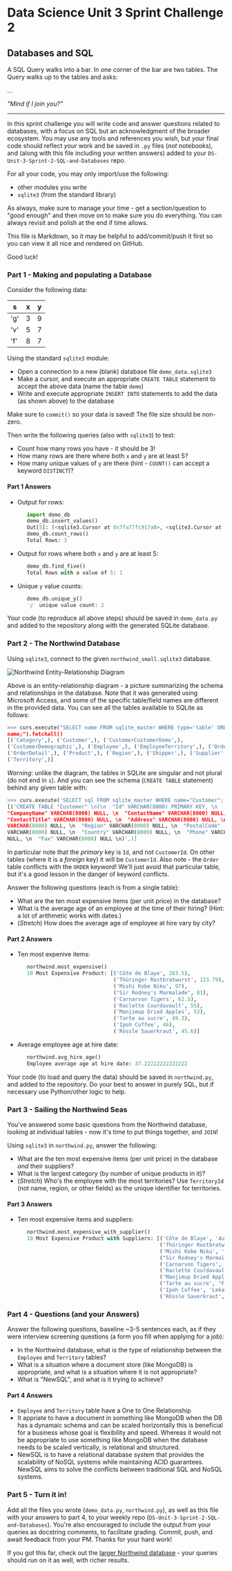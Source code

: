 # Data Science Unit 3 Sprint Challenge 2

## Databases and SQL

A SQL Query walks into a bar. In one corner of the bar are two tables. The Query
walks up to the tables and asks:

...

*"Mind if I join you?"*

---

In this sprint challenge you will write code and answer questions related to
databases, with a focus on SQL but an acknowledgment of the broader ecosystem.
You may use any tools and references you wish, but your final code should
reflect *your* work and be saved in `.py` files (*not* notebooks), and (along
with this file including your written answers) added to your
`DS-Unit-3-Sprint-2-SQL-and-Databases` repo.

For all your code, you may only import/use the following:
- other modules you write
- `sqlite3` (from the standard library)

As always, make sure to manage your time - get a section/question to "good
enough" and then move on to make sure you do everything. You can always revisit
and polish at the end if time allows.

This file is Markdown, so it may be helpful to add/commit/push it first so you
can view it all nice and rendered on GitHub.

Good luck!

### Part 1 - Making and populating a Database

Consider the following data:

| s   | x | y |
|-----|---|---|
| 'g' | 3 | 9 |
| 'v' | 5 | 7 |
| 'f' | 8 | 7 |

Using the standard `sqlite3` module:

- Open a connection to a new (blank) database file `demo_data.sqlite3`
- Make a cursor, and execute an appropriate `CREATE TABLE` statement to accept
  the above data (name the table `demo`)
- Write and execute appropriate `INSERT INTO` statements to add the data (as
  shown above) to the database

Make sure to `commit()` so your data is saved! The file size should be non-zero.

Then write the following queries (also with `sqlite3`) to test:

- Count how many rows you have - it should be 3!
- How many rows are there where both `x` and `y` are at least 5?
- How many unique values of `y` are there (hint - `COUNT()` can accept a keyword
  `DISTINCT`)?
  
#### Part 1 Answers

- Output for rows:
  ```python
     import demo_db
     demo_db.insert_values()
     Out[5]: (<sqlite3.Cursor at 0x7fa77fc917a0>, <sqlite3.Cursor at 0x7fa77fc91730>, None)
     demo_db.count_rows()
     Total Rows: 3
   ```
- Output for rows where both `x` and `y` are at least 5:
  ```python
     demo_db.find_five()
     Total Rows with a value of 5: 1
   ```
- Unique `y` value counts:
  ```python
     demo_db.unique_y()
     'y' unique value count: 2
  ```
Your code (to reproduce all above steps) should be saved in `demo_data.py` and
added to the repository along with the generated SQLite database.

### Part 2 - The Northwind Database

Using `sqlite3`, connect to the given `northwind_small.sqlite3` database.

![Northwind Entity-Relationship Diagram](./northwind_erd.png)

Above is an entity-relationship diagram - a picture summarizing the schema and
relationships in the database. Note that it was generated using Microsoft
Access, and some of the specific table/field names are different in the provided
data. You can see all the tables available to SQLite as follows:

```python
>>> curs.execute("SELECT name FROM sqlite_master WHERE type='table' ORDER BY
name;").fetchall()
[('Category',), ('Customer',), ('CustomerCustomerDemo',),
('CustomerDemographic',), ('Employee',), ('EmployeeTerritory',), ('Order',),
('OrderDetail',), ('Product',), ('Region',), ('Shipper',), ('Supplier',),
('Territory',)]
```

*Warning*: unlike the diagram, the tables in SQLite are singular and not plural
(do not end in `s`). And you can see the schema (`CREATE TABLE` statement)
behind any given table with:
```python
>>> curs.execute('SELECT sql FROM sqlite_master WHERE name="Customer";').fetchall()
[('CREATE TABLE "Customer" \n(\n  "Id" VARCHAR(8000) PRIMARY KEY, \n
"CompanyName" VARCHAR(8000) NULL, \n  "ContactName" VARCHAR(8000) NULL, \n
"ContactTitle" VARCHAR(8000) NULL, \n  "Address" VARCHAR(8000) NULL, \n  "City"
VARCHAR(8000) NULL, \n  "Region" VARCHAR(8000) NULL, \n  "PostalCode"
VARCHAR(8000) NULL, \n  "Country" VARCHAR(8000) NULL, \n  "Phone" VARCHAR(8000)
NULL, \n  "Fax" VARCHAR(8000) NULL \n)',)]
```

In particular note that the *primary* key is `Id`, and not `CustomerId`. On
other tables (where it is a *foreign* key) it will be `CustomerId`. Also note -
the `Order` table conflicts with the `ORDER` keyword! We'll just avoid that
particular table, but it's a good lesson in the danger of keyword conflicts.

Answer the following questions (each is from a single table):

- What are the ten most expensive items (per unit price) in the database?
- What is the average age of an employee at the time of their hiring? (Hint: a
  lot of arithmetic works with dates.)
- (*Stretch*) How does the average age of employee at hire vary by city?

#### Part 2 Answers

- Ten most expenive items:
  ```python
     northwind.most_expensive()
     10 Most Expensive Product: [('Côte de Blaye', 263.5),
                                 ('Thüringer Rostbratwurst', 123.79), 
                                 ('Mishi Kobe Niku', 97),
                                 ("Sir Rodney's Marmalade", 81),
                                 ('Carnarvon Tigers', 62.5), 
                                 ('Raclette Courdavault', 55),
                                 ('Manjimup Dried Apples', 53),
                                 ('Tarte au sucre', 49.3),
                                 ('Ipoh Coffee', 46),
                                 ('Rössle Sauerkraut', 45.6)]
  ```
- Average employee age at hire date:
  ```python
     northwind.avg_hire_age()
     Employee average age at hire date: 37.22222222222222
  ```
Your code (to load and query the data) should be saved in `northwind.py`, and
added to the repository. Do your best to answer in purely SQL, but if necessary
use Python/other logic to help.

### Part 3 - Sailing the Northwind Seas

You've answered some basic questions from the Northwind database, looking at
individual tables - now it's time to put things together, and `JOIN`!

Using `sqlite3` in `northwind.py`, answer the following:

- What are the ten most expensive items (per unit price) in the database *and*
  their suppliers?
- What is the largest category (by number of unique products in it)?
- (*Stretch*) Who's the employee with the most territories? Use `TerritoryId`
  (not name, region, or other fields) as the unique identifier for territories.
  
#### Part 3 Answers

- Ten most expensive items and suppliers:
  ```python
     northwind.most_expensive_with_supplier()
     10 Most Expensive Product with Suppliers: [('Côte de Blaye', 'Aux joyeux ecclésiastiques', 263.5),
                                                ('Thüringer Rostbratwurst', 'Plutzer Lebensmittelgroßmärkte AG', 123.79),
                                                ('Mishi Kobe Niku', 'Tokyo Traders', 97),
                                                ("Sir Rodney's Marmalade", 'Specialty Biscuits, Ltd.', 81),
                                                ('Carnarvon Tigers', 'Pavlova, Ltd.', 62.5),
                                                ('Raclette Courdavault', 'Gai pâturage', 55),
                                                ('Manjimup Dried Apples', "G'day, Mate", 53),
                                                ('Tarte au sucre', "Forêts d'érables", 49.3),
                                                ('Ipoh Coffee', 'Leka Trading', 46),
                                                ('Rössle Sauerkraut', 'Plutzer Lebensmittelgroßmärkte AG', 45.6)]
  ```

### Part 4 - Questions (and your Answers)

Answer the following questions, baseline ~3-5 sentences each, as if they were
interview screening questions (a form you fill when applying for a job):

- In the Northwind database, what is the type of relationship between the
  `Employee` and `Territory` tables?
- What is a situation where a document store (like MongoDB) is appropriate, and
  what is a situation where it is not appropriate?
- What is "NewSQL", and what is it trying to achieve?

#### Part 4 Answers
- `Employee` and `Territory` table have a One to One Relationship
- It appriate to have a document in something like MongoDB when the DB
  has a dynamaic schema and can be scaled horizontally this is beneficial 
  for a business whose goal is flexibility and speed. Whereas it would
  not be appropriate to use something like MongoDB when the database needs
  to be scaled vertically, is relational and structured.
- NewSQL is to have a relational database system that provides the scalability
  of NoSQL systems while maintaining ACID guarantees. NewSQL aims to solve the
  conflicts between traditional SQL and NoSQL systems.
  
### Part 5 - Turn it in!
Add all the files you wrote (`demo_data.py`, `northwind.py`), as well as this
file with your answers to part 4, to your weekly repo
(`DS-Unit-3-Sprint-2-SQL-and-Databases`). You're also encouraged to include the
output from your queries as docstring comments, to facilitate grading. Commit,
push, and await feedback from your PM. Thanks for your hard work!

If you got this far, check out the [larger Northwind
database](https://github.com/jpwhite3/northwind-SQLite3/blob/master/Northwind_large.sqlite.zip) -
your queries should run on it as well, with richer results.

